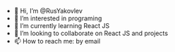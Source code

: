 - 👋 Hi, I’m @RusYakovlev
- 👀 I’m interested in programing
- 🌱 I’m currently learning React JS
- 💞️ I’m looking to collaborate on React JS and projects
- 📫 How to reach me: by email

<!---
RusYakovlev/RusYakovlev is a ✨ special ✨ repository because its `README.md` (this file) appears on your GitHub profile.
You can click the Preview link to take a look at your changes.
--->
